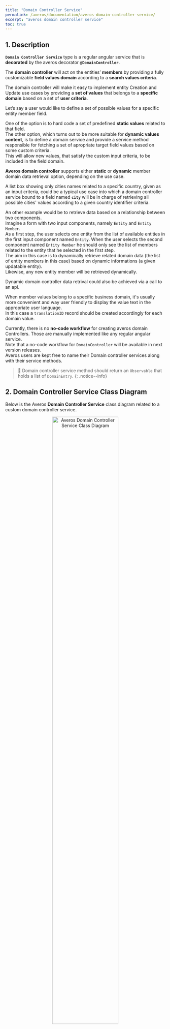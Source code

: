 ```yaml
---
title: "Domain Controller Service"
permalink: /averos/documentation/averos-domain-controller-service/
excerpt: "averos domain controller service"
toc: true
---
```



## 1. Description

**`Domain Controller Service`** type is a regular angular service that is **decorated** by the averos decorator **`@DomainController`**.<br/> 

The **domain controller** will act on the entities’ **members** by providing a fully customizable **field values domain** according to a **search values criteria**.<br/>

The domain controller will make it easy to implement entity Creation and Update use cases by providing a **set of values** that belongs to a **specific domain** based on a set of **user criteria**.<br/>

Let’s say a user would like to define a set of possible values for a specific entity member field.<br/> 

One of the option is to hard code a set of predefined **static values** related to that field.<br/>
The other option, which turns out to be more suitable for **dynamic values content**, is to define a domain service and provide a service method responsible for fetching a set of apropriate target field values based on some custom criteria.<br/> 
This will allow new values, that satisfy the custom input criteria, to be included in the field domain.<br/>

**Averos domain controller** supports either **static** or **dynamic** member domain data retrieval option, depending on the use case. <br/>

A list box showing only cities names related to a specific country, given as an input criteria, could be a typical use case into which a domain controller service bound to a field named **`city`** will be in charge of retrieving all possible cities' values according to a given country identifier criteria. <br/>

An other example would be to retrieve data based on a relationship between two components.<br/> 
Imagine a form with two input components, namely `Entity` and `Entity Member`.<br/>
As a first step, the user selects one entity from the list of available entities in the first input component named `Entity`. When the user selects the second component named `Entity Member` he should only see the list of members related to the entity that he selected in the first step. <br/>
The aim in this case is to dynamically retrieve related domain data (the list of entity members in this case) based on dynamic informations (a given updatable entity).<br/>
Likewise, any new entity member will be retrieved dynamically.<br/>

Dynamic domain controller data retrival could also be achieved via a call to an api. <br/>

When member values belong to a specific business domain, it's usually more convenient and way user friendly to display the value text in the appropriate user language. <br/>
In this case a `translationID` record should be created accordingly for each domain value.<br/>

Currently, there is no **no-code workflow** for creating averos domain Controllers. Those are manually implemented like any regular angular service.<br/>
Note that a no-code workflow for `DomainController` will be available in next version releases.<br/>
Averos users are kept free to name their Domain controller services along with their service methods.<br/>


>🚩 Domain controller service method should return an `Observable` that holds a list of `DomainEntry`.
{: .notice--info}


## 2. Domain Controller Service Class Diagram

Below is the Averos **Domain Controller Service** class diagram related to a custom domain controller service.

<div align="center">
<figure style="justify-content: center;">
	<a href="{{ site.baseurl }}/assets/doc/averos-domain-controller-service-class-diagram.png">
    <img style="width: 70%;" src="{{ site.baseurl }}/assets/doc/averos-domain-controller-service-class-diagram.png" alt="Averos Domain Controller Service Class Diagram">
      <figcaption>Averos Domain Controller Service Class Diagram</figcaption>
  </a>
</figure>
</div>

Below is a typescript implementation of a Domain Controller service named **`CustomFieldDomainControllerService`**:

```typescript
@Injectable({
  providedIn: 'root'
})
@DomainController()
export class CustomFieldDomainControllerService {
   getFieldDomain():Observable<DomainEntry[]> {} 
}
```
>🚩 Field Domain Controller should be decorated with **`@DomainController()`** so that the framework would enable member domain binding and member domain metadata initialization.
{: .notice--danger}


>🚩 Please refer to the [**field value controller**]({{"/averos/documentation/averos-field-value-domain-description/" | relative_url}} "field value controller") within the view section so that you learn more about how to bind your domain controller to entity members.
{: .notice--success}
